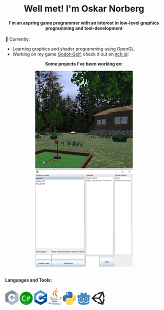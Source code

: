 <div align="center">
  <h1>Well met! I'm Oskar Norberg</h1>
  <h4>I'm an aspring game programmer with an interest in low-level graphics programming and tool-development</h3>
</div>

💬 Currently:
<ul>
  <li>Learning graphics and shader programming using OpenGL.</li>
  <li> Working on my game <a href="https://github.com/Oskar-Norberg/Godot-Golf">Godot-Golf</a>, check it out on <a href="https://oskar-norberg.itch.io/godot-golf">itch.io</a>!</li>
</ul>

<div align="center">
  <p><b>Some projects I've been working on:</b></p>
  <a href="https://github.com/Oskar-Norberg/Godot-Golf"><img src="img/godot_golf.png" width="312px"></a>
  <a href="https://github.com/Oskar-Norberg/Simple_Java_Messaging"><img src="img/java_messaging.png" width="312px"></a>
</div>

<br>

<b>Languages and Tools:</b><br>
<div>
  <img src="svg/c.svg" width="42px">
  <img src="svg/csharp.svg" width="42px">
  <img src="svg/cpp.svg" width="42px">
  <img src="svg/java.svg" width="42px">
  <img src="svg/python.svg" width="42px">
  <img src="svg/godot.svg" width="42px">
  <img src="svg/unity.svg" width="42px">
</div>


